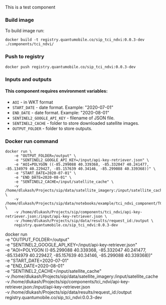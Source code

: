 This is a test component

### Build image
To build image run:

`docker build -t registry.quantumobile.co/sip_tci_ndvi:0.0.3-dev ./components/tci_ndvi/`

### Push to registry

`docker push registry.quantumobile.co/sip_tci_ndvi:0.0.3-dev`

### Inputs and outputs

#### This component requires environment variables:
* `AOI` - in WKT format
* `START_DATE` - date format. Example: "2020-07-01"
* `END_DATE` - date format. Example: "2020-08-01"
* `SENTINEL2_GOOGLE_API_KEY` - filename of JSON file.
* `SENTINEL2_CACHE` - folder to store downloaded satellite images.
* `OUTPUT_FOLDER` - folder to store outputs.

### Docker run command

```
docker run \
    -e "OUTPUT_FOLDER=/output" \
    -e "SENTINEL2_GOOGLE_API_KEY=/input/api-key-retriever.json" \
    -e "AOI=POLYGON ((-85.299088 40.339368, -85.332047 40.241477, -85.134979 40.229427, -85.157639 40.34146, -85.299088 40.339368))" \
    -e "START_DATE=2020-07-01" \
    -e "END_DATE=2020-08-01" \
    -e "SENTINEL2_CACHE=/input/satellite_cache" \
    -v /home/dlukash/Projects/sip/data/satellite_imagery:/input/satellite_cache \
    -v /home/dlukash/Projects/sip/data/notebooks/example/tci_ndvi_component/TCI_NDVI.ipynb:/code/TCI_NDVI.ipynb \
    -v /home/dlukash/Projects/sip/components/tci_ndvi/api-key-retriever.json:/input/api-key-retriever.json \
    -v /home/dlukash/Projects/sip/data/results/request_id:/output \
    registry.quantumobile.co/sip_tci_ndvi:0.0.3-dev
```
docker run \
    -e "OUTPUT_FOLDER=/output" \
    -e "SENTINEL2_GOOGLE_API_KEY=/input/api-key-retriever.json" \
    -e "AOI=POLYGON ((-85.299088 40.339368, -85.332047 40.241477, -85.134979 40.229427, -85.157639 40.34146, -85.299088 40.339368))" \
    -e "START_DATE=2020-07-01" \
    -e "END_DATE=2020-08-01" \
    -e "SENTINEL2_CACHE=/input/satellite_cache" \
    -v /home/dlukash/Projects/sip/data/satellite_imagery:/input/satellite_cache \
    -v /home/dlukash/Projects/sip/components/tci_ndvi/api-key-retriever.json:/input/api-key-retriever.json \
    -v /home/dlukash/Projects/sip/data/results/request_id:/output \
    registry.quantumobile.co/sip_tci_ndvi:0.0.3-dev


